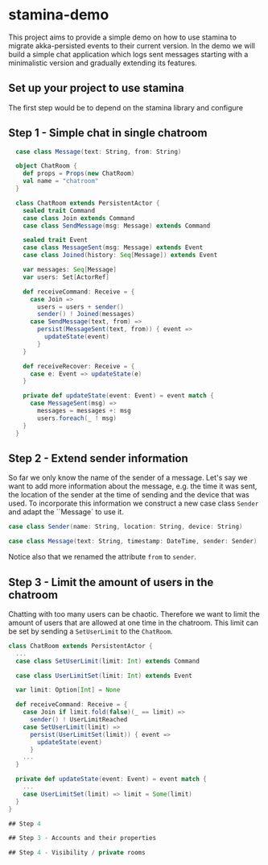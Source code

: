 # stamina-demo

This project aims to provide a simple demo on how to use stamina to migrate akka-persisted events to their current version. In the demo we will build a simple chat application which logs sent messages starting with a minimalistic version and gradually extending its features. 

## Set up your project to use stamina

The first step would be to depend on the stamina library and configure 

## Step 1 - Simple chat in single chatroom

```scala
  case class Message(text: String, from: String)

  object ChatRoom {
    def props = Props(new ChatRoom)
    val name = "chatroom"
  }

  class ChatRoom extends PersistentActor {
    sealed trait Command
    case class Join extends Command
    case class SendMessage(msg: Message) extends Command

    sealed trait Event
    case class MessageSent(msg: Message) extends Event
    case class Joined(history: Seq[Message]) extends Event

    var messages: Seq[Message]
    var users: Set[ActorRef]

    def receiveCommand: Receive = {
      case Join =>
        users = users + sender()
        sender() ! Joined(messages)
      case SendMessage(text, from) =>
        persist(MessageSent(text, from)) { event =>
          updateState(event)
        }
    }

    def receiveRecover: Receive = {
      case e: Event => updateState(e)
    }

    private def updateState(event: Event) = event match {
      case MessageSent(msg) => 
        messages = messages +: msg
        users.foreach(_ ! msg)
    }
  } 

```

## Step 2 - Extend sender information

So far we only know the name of the sender of a message. Let's say we want to add more information about the message, e.g. the time it was sent, the location of the sender at the time of sending and the device that was used. To incorporate this information we construct a new case class `Sender` and adapt the ``Message` to use it. 

```scala
case class Sender(name: String, location: String, device: String)

case class Message(text: String, timestamp: DateTime, sender: Sender)
```

Notice also that we renamed the attribute `from` to `sender`.

## Step 3 - Limit the amount of users in the chatroom

Chatting with too many users can be chaotic. Therefore we want to limit the amount of users that are allowed at one time in the chatroom. This limit can be set by sending a `SetUserLimit` to the `ChatRoom`.

```scala
class ChatRoom extends PersistentActor {
  ...
  case class SetUserLimit(limit: Int) extends Command

  case class UserLimitSet(limit: Int) extends Event

  var limit: Option[Int] = None

  def receiveCommand: Receive = {
    case Join if limit.fold(false)(_ == limit) =>
      sender() ! UserLimitReached
    case SetUserLimit(limit) =>
      persist(UserLimitSet(limit)) { event =>
        updateState(event)
      }
    ...
  }

  private def updateState(event: Event) = event match {
    ...
    case UserLimitSet(limit) => limit = Some(limit)
  }
}

## Step 4

## Step 3 - Accounts and their properties

## Step 4 - Visibility / private rooms
